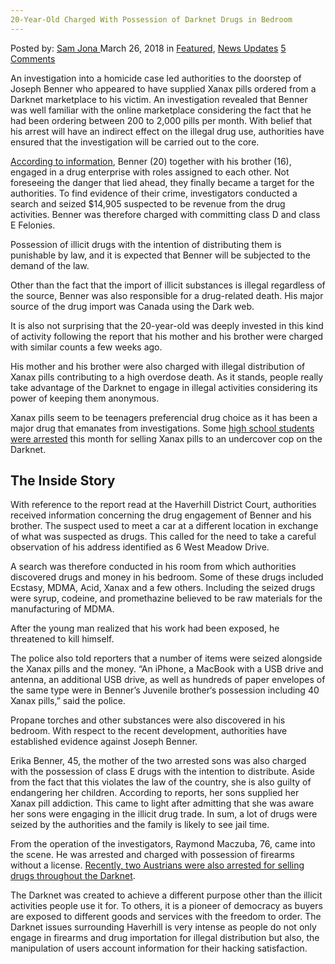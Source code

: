 ```yaml
---
20-Year-Old Charged With Possession of Darknet Drugs in Bedroom
---
```

<article class="post-listing post-25158 post type-post status-publish format-standard has-post-thumbnail hentry 
 tag-20yearold tag-bedroom tag-charged tag-darknet tag-possession">
<div class="post-inner">
<span>Posted by: <a href="https://www.deepdotweb.com/author/samjona/" title="">Sam Jona </a></span>
<span>March 26, 2018</span>
<span>in <a href="https://www.deepdotweb.com/category/deepdot-news/" rel="category tag">Featured</a>, <a href="https://www.deepdotweb.com/category/news-updates/" rel="category tag">News Updates</a></span>
<span><a href="https://www.deepdotweb.com/2018/03/26/20-year-old-charged-possession-darknet-drugs-bedroom/#comments">5 Comments</a></span>


<p>An investigation into a homicide case led authorities to the doorstep of Joseph Benner who appeared to have supplied Xanax pills ordered from a Darknet marketplace to his victim. An investigation revealed that Benner was well familiar with the online marketplace considering the fact that he had been ordering between 200 to 2,000 pills per month. With belief that his arrest will have an indirect effect on the illegal drug use, authorities have ensured that the investigation will be carried out to the core.</p>
<p><a href="http://www.eagletribune.com/news/haverhill/police-say-man-had-drug-lab-in-bedroom/article_8b4b0774-7aae-575f-beab-659d24730220.html">According to information</a>, Benner (20) together with his brother (16), engaged in a drug enterprise with roles assigned to each other. Not foreseeing the danger that lied ahead, they finally became a target for the authorities. To find evidence of their crime, investigators conducted a search and seized $14,905 suspected to be revenue from the drug activities. Benner was therefore charged with committing class D and class E Felonies.</p>
<p>Possession of illicit drugs with the intention of distributing them is punishable by law, and it is expected that Benner will be subjected to the demand of the law.</p>
<p>Other than the fact that the import of illicit substances is illegal regardless of the source, Benner was also responsible for a drug-related death. His major source of the drug import was Canada using the Dark web.</p>
<p>It is also not surprising that the 20-year-old was deeply invested in this kind of activity following the report that his mother and his brother were charged with similar counts a few weeks ago.</p>
<p>His mother and his brother were also charged with illegal distribution of Xanax pills contributing to a high overdose death. As it stands, people really take advantage of the Darknet to engage in illegal activities considering its power of keeping them anonymous.</p>
<p>Xanax pills seem to be teenagers preferencial drug choice as it has been a major drug that emanates from investigations. Some <a href="about:blank">high school students were arrested</a> this month for selling Xanax pills to an undercover cop on the Darknet.</p>
<h2>The Inside Story</h2>
<p>With reference to the report read at the Haverhill District Court, authorities received information concerning the drug engagement of Benner and his brother. The suspect used to meet a car at a different location in exchange of what was suspected as drugs. This called for the need to take a careful observation of his address identified as 6 West Meadow Drive.</p>
<p>A search was therefore conducted in his room from which authorities discovered drugs and money in his bedroom. Some of these drugs included Ecstasy, MDMA, Acid, Xanax and a few others. Including the seized drugs were syrup, codeine, and promethazine believed to be raw materials for the manufacturing of MDMA.</p>
<p>After the young man realized that his work had been exposed, he threatened to kill himself.</p>
<p>The police also told reporters that a number of items were seized alongside the Xanax pills and the money. “An iPhone, a MacBook with a USB drive and antenna, an additional USB drive, as well as hundreds of paper envelopes of the same type were in Benner&#8217;s Juvenile brother‘s possession including 40 Xanax pills,” said the police.</p>
<p>Propane torches and other substances were also discovered in his bedroom. With respect to the recent development, authorities have established evidence against Joseph Benner.</p>
<p>Erika Benner, 45, the mother of the two arrested sons was also charged with the possession of class E drugs with the intention to distribute. Aside from the fact that this violates the law of the country, she is also guilty of endangering her children. According to reports, her sons supplied her Xanax pill addiction. This came to light after admitting that she was aware her sons were engaging in the illicit drug trade. In sum, a lot of drugs were seized by the authorities and the family is likely to see jail time.</p>
<p>From the operation of the investigators, Raymond Maczuba, 76, came into the scene. He was arrested and charged with possession of firearms without a license. <a href="https://www.deepdotweb.com/2018/03/06/two-austrians-busted-selling-drugs-darknet/">Recently, two Austrians were also arrested for selling drugs throughout the Darknet</a>.</p>
<p>The Darknet was created to achieve a different purpose other than the illicit activities people use it for. To others, it is a pioneer of democracy as buyers are exposed to different goods and services with the freedom to order. The Darknet issues surrounding Haverhill is very intense as people do not only engage in firearms and drug importation for illegal distribution but also, the manipulation of users account information for their hacking satisfaction.</p>
</div>
<span style="display:none"><a href="https://www.deepdotweb.com/tag/20yearold/" rel="tag">20yearold</a> <a href="https://www.deepdotweb.com/tag/bedroom/" rel="tag">bedroom</a> <a href="https://www.deepdotweb.com/tag/charged/" rel="tag">charged</a> <a href="https://www.deepdotweb.com/tag/darknet/" rel="tag">darknet</a>  <a href="https://www.deepdotweb.com/tag/possession/" rel="tag">possession</a></span> <span style="display:none" class="updated">2018-03-26<a href="https://www.deepdotweb.com/author/samjona/" title="Posts by Sam Jona" rel="author">Sam Jona</a></strong></div>
</div>
</article>

